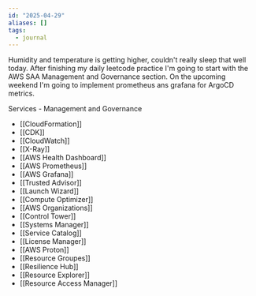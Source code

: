 ```yaml
---
id: "2025-04-29"
aliases: []
tags:
  - journal
---
```


Humidity and temperature is getting higher, couldn't really sleep that well today. After finishing my daily leetcode practice I'm going to start with the AWS SAA Management and Governance section. On the upcoming weekend I'm going to implement prometheus ans grafana for ArgoCD metrics.


Services - Management and Governance
- [[CloudFormation]]
- [[CDK]]
- [[CloudWatch]]
- [[X-Ray]]
- [[AWS Health Dashboard]]
- [[AWS Prometheus]]
- [[AWS Grafana]]
- [[Trusted Advisor]]
- [[Launch Wizard]]
- [[Compute Optimizer]]
- [[AWS Organizations]]
- [[Control Tower]]
- [[Systems Manager]]
- [[Service Catalog]]
- [[License Manager]]
- [[AWS Proton]]
- [[Resource Groupes]]
- [[Resilience Hub]]
- [[Resource Explorer]]
- [[Resource Access Manager]]
